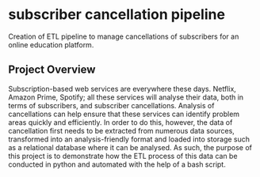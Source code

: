 # subscriber cancellation pipeline

Creation of ETL pipeline to manage cancellations of subscribers for an online education platform.

## Project Overview

Subscription-based web services are everywhere these days. Netflix, Amazon Prime, Spotify; all these services will analyse their data, both in terms of subscribers, and subscriber cancellations. Analysis of cancellations can help ensure that these services can identify problem areas quickly and efficiently. In order to do this, however, the data of cancellation first needs to be extracted from numerous data sources, transformed into an analysis-friendly format and loaded into storage such as a relational database where it can be analysed. As such, the purpose of this project is to demonstrate how the ETL process of this data can be conducted in python and automated with the help of a bash script.
